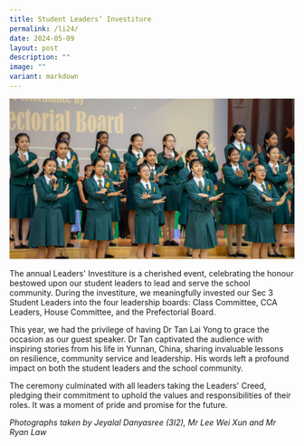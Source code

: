 ```yaml
---
title: Student Leaders’ Investiture
permalink: /li24/
date: 2024-05-09
layout: post
description: ""
image: ""
variant: markdown
---
```

<img src="/images/Sparkling_Moment/2024/LI24_1.png">

<p>The annual Leaders' Investiture is a cherished event, celebrating the honour bestowed upon our student leaders to lead and serve the school community. During the investiture, we meaningfully invested our Sec 3 Student Leaders into the four leadership boards: Class Committee, CCA Leaders, House Committee, and the Prefectorial Board.</p>

<p>This year, we had the privilege of having Dr Tan Lai Yong to grace the occasion as our guest speaker. Dr Tan captivated the audience with inspiring stories from his life in Yunnan, China, sharing invaluable lessons on resilience, community service and leadership. His words left a profound impact on both the student leaders and the school community.</p>
<p>The ceremony culminated with all leaders taking the Leaders' Creed, pledging their commitment to uphold the values and responsibilities of their roles. It was a moment of pride and promise for the future.</p>
<p><i>Photographs taken by Jeyalal Danyasree (3I2), Mr Lee Wei Xun and Mr Ryan Law</i></p>
